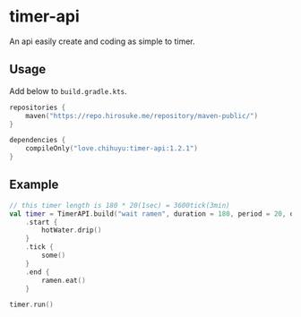 # timer-api
An api easily create and coding as simple to timer.

## Usage

Add below to `build.gradle.kts`.
```kotlin
repositories {
    maven("https://repo.hirosuke.me/repository/maven-public/")
}
```
```kotlin
dependencies {
    compileOnly("love.chihuyu:timer-api:1.2.1")
}
```

## Example

```kotlin
// this timer length is 180 * 20(1sec) = 3600tick(3min)
val timer = TimerAPI.build("wait ramen", duration = 180, period = 20, delay = 0)
    .start {
        hotWater.drip()
    }
    .tick {
        some()
    }
    .end {
        ramen.eat()
    }

timer.run()
```
